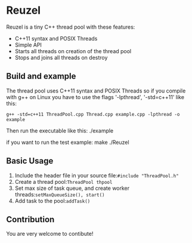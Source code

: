 # Reuzel

Reuzel is a tiny C++ thread pool with these features:

  * C++11 syntax and POSIX Threads
  * Simple API
  * Starts all threads on creation of the thread pool
  * Stops and joins all threads on destroy


## Build and example

The thread pool uses C++11 syntax and POSIX Threads so if you compile with g++ on Linux you have to use the flags '-lpthread', '-std=c++11' like this:

    g++ -std=c++11 ThreadPool.cpp Thread.cpp example.cpp -lpthread -o example

Then run the executable like this:
    ./example

if you want to run the test example:
    make
    ./Reuzel


## Basic Usage

1. Include the header file in your source file:`#include "ThreadPool.h"`
2. Create a thread pool:`ThreadPool thpool`
3. Set max size of task queue, and create worker threads:`setMaxQueueSize(), start()`
4. Add task to the pool:`addTask()`


## Contribution

You are very welcome to contibute!
